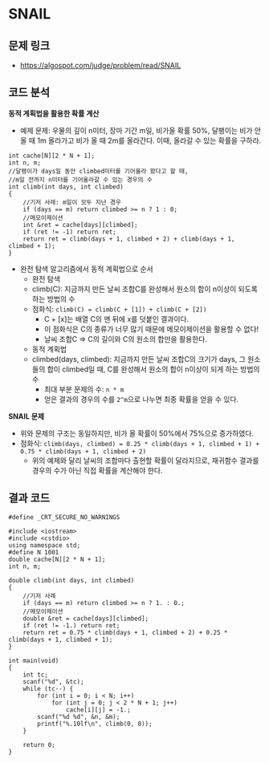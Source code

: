 # SNAIL

## 문제 링크
- https://algospot.com/judge/problem/read/SNAIL

## 코드 분석
**동적 계획법을 활용한 확률 계산**
- 예제 문제: 우물의 깊이 n미터, 장마 기간 m일, 비가올 확률 50%, 달팽이는 비가 안올 때 1m 올라가고 비가 올 때 2m를 올라간다. 이때, 올라갈 수 있는
확률을 구하라.
```
int cache[N][2 * N + 1];
int n, m;
//달팽이가 days일 동안 climbed미터를 기어올라 왔다고 할 때,
//m일 전까지 n미터를 기어올라갈 수 있는 경우의 수
int climb(int days, int climbed)
{
	//기저 사례: m일이 모두 지난 경우
	if (days == m) return climbed >= n ? 1 : 0;
	//메모이제이션
	int &ret = cache[days][climbed];
	if (ret != -1) return ret;
	return ret = climb(days + 1, climbed + 2) + climb(days + 1, climbed + 1);
}
```
- 완전 탐색 알고리즘에서 동적 계획법으로 순서
  - 완전 탐색
  - climb(C): 지금까지 만든 날씨 조합C를 완성해서 원소의 합이 n이상이 되도록 하는 방법의 수
  - 점화식: ```climb(C) = climb(C + [1]) + climb(C + [2])```
    - C + [x]는 배열 C의 맨 뒤에 x를 덧붙인 결과이다.
    - 이 점화식은 C의 종류가 너무 많기 때문에 메모이제이션을 활용할 수 없다!
    - 날씨 조합C => C의 길이와 C의 원소의 합만을 활용한다.
  - 동적 계획법
  - climbed(days, climbed): 지금까지 만든 날씨 조합C의 크기가 days, 그 원소들의 합이 climbed일 때, C를 완성해서 원소의 합이 n이상이 되게 하는
  방법의 수
    - 최대 부분 문제의 수: ```n * m```
    - 얻은 결과의 경우의 수를 ```2^m```으로 나누면 최종 확률을 얻을 수 있다.

**SNAIL 문제**
- 위와 문제의 구조는 동일하지만, 비가 올 확률이 50%에서 75%으로 증가하였다.
- 점화식: ```climb(days, climbed) = 0.25 * climb(days + 1, climbed + 1) + 0.75 * climb(days + 1, climbed + 2)```
  - 위의 예제와 달리 날씨의 조합마다 출현할 확률이 달라지므로, 재귀함수 결과를 경우의 수가 아닌 직접 확률을 계산해야 한다.
  
## 결과 코드
```
#define _CRT_SECURE_NO_WARNINGS

#include <iostream>
#include <cstdio>
using namespace std;
#define N 1001
double cache[N][2 * N + 1];
int n, m;

double climb(int days, int climbed)
{
	//기저 사례
	if (days == m) return climbed >= n ? 1. : 0.;
	//메모이제이션
	double &ret = cache[days][climbed];
	if (ret != -1.) return ret;
	return ret = 0.75 * climb(days + 1, climbed + 2) + 0.25 * climb(days + 1, climbed + 1);
}

int main(void)
{
	int tc;
	scanf("%d", &tc);
	while (tc--) {
		for (int i = 0; i < N; i++)
			for (int j = 0; j < 2 * N + 1; j++)
				cache[i][j] = -1.;
		scanf("%d %d", &n, &m);
		printf("%.10lf\n", climb(0, 0));
	}

	return 0;
}
```
